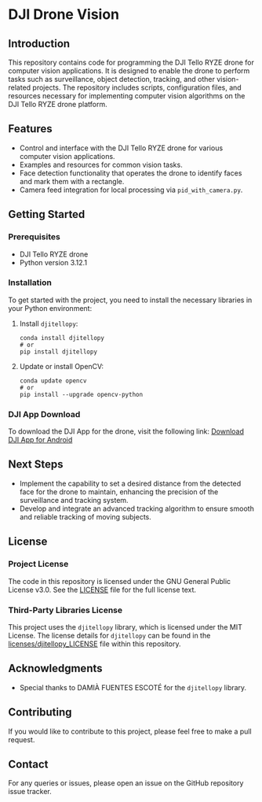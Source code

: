 # DJI Drone Vision

## Introduction
This repository contains code for programming the DJI Tello RYZE drone for computer vision applications. It is designed to enable the drone to perform tasks such as surveillance, object detection, tracking, and other vision-related projects. The repository includes scripts, configuration files, and resources necessary for implementing computer vision algorithms on the DJI Tello RYZE drone platform.

## Features
- Control and interface with the DJI Tello RYZE drone for various computer vision applications.
- Examples and resources for common vision tasks.
- Face detection functionality that operates the drone to identify faces and mark them with a rectangle.
- Camera feed integration for local processing via `pid_with_camera.py`.

## Getting Started

### Prerequisites
- DJI Tello RYZE drone
- Python version 3.12.1

### Installation
To get started with the project, you need to install the necessary libraries in your Python environment:

1. Install `djitellopy`:
   ```shell
   conda install djitellopy
   # or
   pip install djitellopy
   ```

2. Update or install OpenCV:
   ```shell
   conda update opencv
   # or
   pip install --upgrade opencv-python
   ```

### DJI App Download
To download the DJI App for the drone, visit the following link:
[Download DJI App for Android](https://service-adhoc.dji.com/download/app/android/ba88a046-6f7e-4cbb-a969-27851eb4bbf5)

## Next Steps
- Implement the capability to set a desired distance from the detected face for the drone to maintain, enhancing the precision of the surveillance and tracking system.
- Develop and integrate an advanced tracking algorithm to ensure smooth and reliable tracking of moving subjects.

## License
### Project License
The code in this repository is licensed under the GNU General Public License v3.0. See the [LICENSE](LICENSE) file for the full license text.

### Third-Party Libraries License
This project uses the `djitellopy` library, which is licensed under the MIT License. The license details for `djitellopy` can be found in the [licenses/djitellopy_LICENSE](licenses/djitellopy_LICENSE) file within this repository.

## Acknowledgments
- Special thanks to DAMIÀ FUENTES ESCOTÉ for the `djitellopy` library.

## Contributing
If you would like to contribute to this project, please feel free to make a pull request.

## Contact
For any queries or issues, please open an issue on the GitHub repository issue tracker.